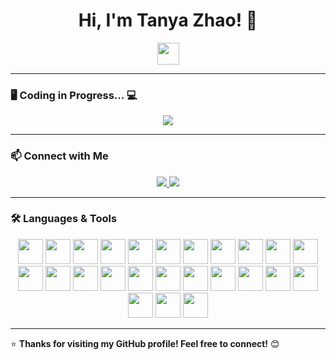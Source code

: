 <h1 align="center">Hi, I'm Tanya Zhao! 👋</h1>

<p align="center">
  <img src="https://media.giphy.com/media/hvRJCLFzcasrR4ia7z/giphy.gif" width="35px">
</p>

---

### 🖥️ Coding in Progress... 💻
<p align="center">
  <img src="https://raw.githubusercontent.com/heyxtanya/heyxtanya/main/typing-animation.svg" />
</p>

---

### 📫 Connect with Me
<p align="center">
  <a href="https://linkedin.com/in/yourprofile" target="_blank">
    <img src="https://img.shields.io/badge/LinkedIn-0077B5?style=for-the-badge&logo=linkedin&logoColor=white">
  </a>
  <a href="https://www.instagram.com/your_instagram" target="_blank">
    <img src="https://img.shields.io/badge/Instagram-E4405F?style=for-the-badge&logo=instagram&logoColor=white">
  </a>
</p>

---

### 🛠 Languages & Tools
<p align="center">
  <img src="https://cdn.jsdelivr.net/gh/devicons/devicon/icons/java/java-original.svg" width="40px">
  <img src="https://cdn.jsdelivr.net/gh/devicons/devicon/icons/python/python-original.svg" width="40px">
  <img src="https://cdn.jsdelivr.net/gh/devicons/devicon/icons/c/c-original.svg" width="40px">
  <img src="https://cdn.jsdelivr.net/gh/devicons/devicon/icons/cplusplus/cplusplus-original.svg" width="40px">
  <img src="https://cdn.jsdelivr.net/gh/devicons/devicon/icons/csharp/csharp-original.svg" width="40px">
  <img src="https://cdn.jsdelivr.net/gh/devicons/devicon/icons/javascript/javascript-original.svg" width="40px">
  <img src="https://cdn.jsdelivr.net/gh/devicons/devicon/icons/typescript/typescript-original.svg" width="40px">
  <img src="https://cdn.jsdelivr.net/gh/devicons/devicon/icons/kotlin/kotlin-original.svg" width="40px">
  <img src="https://cdn.jsdelivr.net/gh/devicons/devicon/icons/go/go-original.svg" width="40px">
  <img src="https://cdn.jsdelivr.net/gh/devicons/devicon/icons/scala/scala-original.svg" width="40px">
  <img src="https://cdn.jsdelivr.net/gh/devicons/devicon/icons/matlab/matlab-original.svg" width="40px">
  <img src="https://cdn.jsdelivr.net/gh/devicons/devicon/icons/spring/spring-original.svg" width="40px">
  <img src="https://cdn.jsdelivr.net/gh/devicons/devicon/icons/nodejs/nodejs-original.svg" width="40px">
  <img src="https://cdn.jsdelivr.net/gh/devicons/devicon/icons/express/express-original.svg" width="40px">
  <img src="https://cdn.jsdelivr.net/gh/devicons/devicon/icons/react/react-original.svg" width="40px">
  <img src="https://cdn.jsdelivr.net/gh/devicons/devicon/icons/angularjs/angularjs-original.svg" width="40px">
  <img src="https://cdn.jsdelivr.net/gh/devicons/devicon/icons/django/django-plain.svg" width="40px">
  <img src="https://cdn.jsdelivr.net/gh/devicons/devicon/icons/git/git-original.svg" width="40px">
  <img src="https://cdn.jsdelivr.net/gh/devicons/devicon/icons/docker/docker-original.svg" width="40px">
  <img src="https://cdn.jsdelivr.net/gh/devicons/devicon/icons/kubernetes/kubernetes-plain.svg" width="40px">
  <img src="https://cdn.jsdelivr.net/gh/devicons/devicon/icons/postgresql/postgresql-original.svg" width="40px">
  <img src="https://cdn.jsdelivr.net/gh/devicons/devicon/icons/mysql/mysql-original.svg" width="40px">
  <img src="https://cdn.jsdelivr.net/gh/devicons/devicon/icons/mongodb/mongodb-original.svg" width="40px">
  <img src="https://cdn.jsdelivr.net/gh/devicons/devicon/icons/redis/redis-original.svg" width="40px">
  <img src="https://cdn.jsdelivr.net/gh/devicons/devicon/icons/amazonwebservices/amazonwebservices-original.svg" width="40px">
</p>

---

⭐ **Thanks for visiting my GitHub profile! Feel free to connect!** 😊
